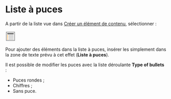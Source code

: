 # Liste à puces

A partir de la liste vue dans [Créer un élément de contenu](../creer-un-element-de-contenu.md), sélectionner : 

![Liste &#xE0; puces](../../.gitbook/assets/image%20%282%29.png)

Pour ajouter des éléments dans la liste à puces, insérer les simplement dans la zone de texte prévu à cet effet \(**Liste à puces**\).

Il est possible de modifier les puces avec la liste déroulante **Type of bullets** :

* Puces rondes ;
* Chiffres ;
* Sans puce.






